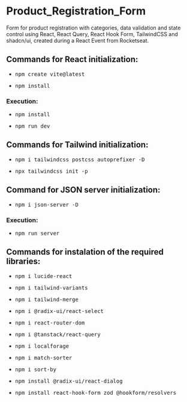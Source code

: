 # Product_Registration_Form
Form for product registration with categories, data validation and state control using React, React Query, React Hook Form, TailwindCSS and shadcn/ui, created during a React Event from Rocketseat.

## Commands for React initialization:

- <kbd> npm create vite@latest </kbd>

- <kbd> npm install </kbd>

### Execution:

- <kbd> npm install </kbd>

- <kbd> npm run dev </kbd>

## Commands for Tailwind initialization:

- <kbd> npm i tailwindcss postcss autoprefixer -D </kbd>

- <kbd> npx tailwindcss init -p </kbd>

## Command for JSON server initialization:

- <kbd> npm i json-server -D </kbd>

### Execution:

- <kbd> npm run server </kbd>

## Commands for instalation of the required libraries:

- <kbd> npm i lucide-react </kbd>

- <kbd> npm i tailwind-variants </kbd>

- <kbd> npm i tailwind-merge </kbd>

- <kbd> npm i @radix-ui/react-select </kbd>

- <kbd> npm i react-router-dom </kbd>

- <kbd> npm i @tanstack/react-query </kbd>

- <kbd> npm i localforage </kbd>

- <kbd> npm i match-sorter </kbd>

- <kbd> npm i sort-by </kbd>

- <kbd> npm install @radix-ui/react-dialog </kbd>

- <kbd> npm install react-hook-form zod @hookform/resolvers </kbd>